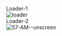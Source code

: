 Loader-1<br>
![loader](https://user-images.githubusercontent.com/80736284/127592577-606fe308-10f2-4ace-b693-93d8866565dd.gif)<br>
Loader-2<br>
![57-AM--unscreen](https://user-images.githubusercontent.com/80736284/127727155-75e2e49d-4575-49d4-8e0d-8aab33fecf2c.gif)<br>
